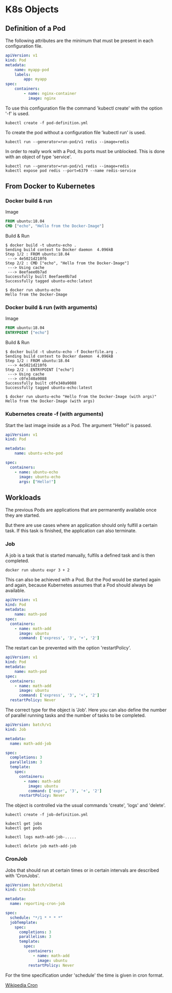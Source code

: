 # K8s Objects

## Definition of a Pod

The following attributes are the minimum that must be present in each configuration file.

```yaml
apiVersion: v1
kind: Pod
metadata:
    name: myapp-pod
    labels:
        app: myapp
spec:
    containers:
        - name: nginx-container
          image: nginx
```

To use this configuration file the command 'kubectl create' with the option '-f' is used.

```console
kubectl create -f pod-definition.yml
```

To create the pod without a configuration file 'kubectl run' is used.

```console
kubectl run --generator=run-pod/v1 redis --image=redis
```

In order to really work with a Pod, its ports must be unblocked. This is done with an object of type 'service'.

```console
kubectl run --generator=run-pod/v1 redis --image=redis
kubectl expose pod redis --port=6379 --name redis-service
```

## From Docker to Kubernetes

### Docker build & run

Image

```dockerfile
FROM ubuntu:18.04
CMD ["echo", "Hello from the Docker-Image"]
```

Build & Run

```console
$ docker build -t ubuntu-echo .
Sending build context to Docker daemon  4.096kB
Step 1/2 : FROM ubuntu:18.04
 ---> 4e5021d210f6
Step 2/2 : CMD ["echo", "Hello from the Docker-Image"]
 ---> Using cache
 ---> 8eefaee0b7ad
Successfully built 8eefaee0b7ad
Successfully tagged ubuntu-echo:latest

$ docker run ubuntu-echo
Hello from the Docker-Image
```

### Docker build & run (with arguments)

Image

```dockerfile
FROM ubuntu:18.04
ENTRYPOINT ["echo"]
```

Build & Run

```console
$ docker build -t ubuntu-echo -f Dockerfile.arg .
Sending build context to Docker daemon  4.096kB
Step 1/2 : FROM ubuntu:18.04
 ---> 4e5021d210f6
Step 2/2 : ENTRYPOINT ["echo"]
 ---> Using cache
 ---> c0fe340a9088
Successfully built c0fe340a9088
Successfully tagged ubuntu-echo:latest

$ docker run ubuntu-echo "Hello from the Docker-Image (with args)"
Hello from the Docker-Image (with args)
```

### Kubernetes create -f (with arguments)

Start the last image inside as a Pod. The argument "Hello!" is passed.

```yaml
apiVersion: v1
kind: Pod

metadata:
    name: ubuntu-echo-pod

spec:
  containers:
    - name: ubuntu-echo
      image: ubuntu-echo
      args: ["Hello!"]
```

## Workloads

The previous Pods are applications that are permanently available once they are started.

But there are use cases where an application should only fulfill a certain task. If this task is finished, the application can also terminate.

### Job

A job is a task that is started manually, fulfils a defined task and is then completed.

```dockerfile
docker run ubuntu expr 3 + 2 
```

This can also be achieved with a Pod. But the Pod would be started again and again, because Kubernetes assumes that a Pod should always be available.

```yaml
apiVersion: v1
kind: Pod
metadata:
    name: math-pod
spec:
  containers:
    - name: math-add
      image: ubuntu
      command: ['express', '3', '+', '2']
```

The restart can be prevented with the option 'restartPolicy'. 

```yaml
apiVersion: v1
kind: Pod
metadata:
    name: math-pod
spec:
  containers:
    - name: math-add
      image: ubuntu
      command: ['express', '3', '+', '2']
  restartPolicy: Never
```

The correct type for the object is 'Job'. Here you can also define the number of parallel running tasks and the number of tasks to be completed. 

```yaml
apiVersion: batch/v1
kind: Job

metadata:
  name: math-add-job

spec:
  completions: 3
  parallelism: 3
  template:
    spec:
      containers:
        - name: math-add
          image: ubuntu
          command: ['expr', '3', '+', '2']
      restartPolicy: Never
```

The object is controlled via the usual commands 'create', 'logs' and 'delete'. 

```console
kubectl create -f job-definition.yml

kubectl get jobs
kubectl get pods

kubectl logs math-add-job-.....

kubectl delete job math-add-job
```

### CronJob

Jobs that should run at certain times or in certain intervals are described with 'CronJobs'.

```yaml
apiVersion: batch/v1beta1
kind: CronJob

metadata:
  name: reporting-cron-job

spec:
  schedule: "*/1 * * * *"
  jobTemplate:
    spec:
      completions: 3
      parallelism: 3
      template:
        spec:
          containers:
            - name: math-add
              image: ubuntu
          restartPolicy: Never
```

For the time specification under 'schedule' the time is given in cron format.

[Wikipedia Cron](https://en.wikipedia.org/wiki/Cron)
